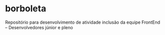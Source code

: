 # borboleta
Repositório para desenvolvimento de atividade
inclusão da equipe FrontEnd – Desenvolvedores júnior e pleno 

